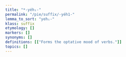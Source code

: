 ```yaml
---
title: "*-yéh₁-"
permalink: "/pie/suffix/-yéh1-"
lemma_to_sort: "yeh₁-"
klass: suffix
etymology: []
markers: []
synonyms: []
definitions: [["Forms the optative mood of verbs."]]
topics: []
---
```

